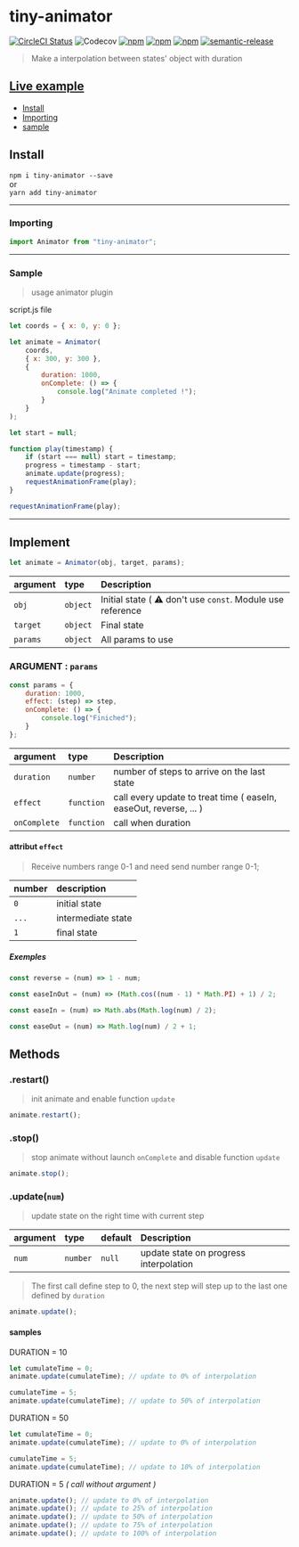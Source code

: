 # tiny-animator

[![CircleCI Status](https://circleci.com/gh/jamet-julien/tiny-animator.svg?style=shield&circle-token=:circle-token)](https://circleci.com/gh/jamet-julien/tiny-animator)
![Codecov](https://img.shields.io/codecov/c/github/jamet-julien/tiny-animator)
[![npm](https://img.shields.io/npm/dt/tiny-animator.svg?style=flat-square)](https://www.npmjs.com/package/tiny-animator)
[![npm](https://img.shields.io/npm/v/tiny-animator.svg?style=flat-square)](https://www.npmjs.com/package/tiny-animator)
[![npm](https://img.shields.io/npm/l/tiny-animator.svg?style=flat-square)](https://github.com/jamet-julien/tiny-animator/blob/master/LICENSE)
[![semantic-release](https://img.shields.io/badge/%20%20%F0%9F%93%A6%F0%9F%9A%80-semantic--release-e10079.svg)](https://github.com/semantic-release/semantic-release)

> Make a interpolation between states' object with duration

## [Live example](https://codepen.io/jamet-julien)

-   [Install](#install)
-   [Importing](#importing)
-   [sample](#sample)

## Install <a id="install"></a>

`npm i tiny-animator --save`  
or  
`yarn add tiny-animator`

---

### Importing <a id="importing"></a>

```js
import Animator from "tiny-animator";
```

---

### Sample<a id="sample"></a>

> usage animator plugin

script.js file

```js
let coords = { x: 0, y: 0 };

let animate = Animator(
    coords,
    { x: 300, y: 300 },
    {
        duration: 1000,
        onComplete: () => {
            console.log("Animate completed !");
        }
    }
);

let start = null;

function play(timestamp) {
    if (start === null) start = timestamp;
    progress = timestamp - start;
    animate.update(progress);
    requestAnimationFrame(play);
}

requestAnimationFrame(play);
```

---

## Implement

```js
let animate = Animator(obj, target, params);
```

| argument | type     | Description                                                |
| :------- | :------- | :--------------------------------------------------------- |
| `obj`    | `object` | Initial state ( ⚠️ don't use `const`. Module use reference |
| `target` | `object` | Final state                                                |
| `params` | `object` | All params to use                                          |

### ARGUMENT : `params`

```js
const params = {
    duration: 1000,
    effect: (step) => step,
    onComplete: () => {
        console.log("Finiched");
    }
};
```

| argument     | type       | Description                                                       |
| :----------- | :--------- | :---------------------------------------------------------------- |
| `duration`   | `number`   | number of steps to arrive on the last state                       |
| `effect`     | `function` | call every update to treat time ( easeIn, easeOut, reverse, ... ) |
| `onComplete` | `function` | call when duration                                                |

#### attribut `effect`

> Receive numbers range 0-1 and need send number range 0-1;

| number | description        |
| :----- | :----------------- |
| `0`    | initial state      |
| `...`  | intermediate state |
| `1`    | final state        |

##### Exemples

```js
const reverse = (num) => 1 - num;

const easeInOut = (num) => (Math.cos((num - 1) * Math.PI) + 1) / 2;

const easeIn = (num) => Math.abs(Math.log(num) / 2);

const easeOut = (num) => Math.log(num) / 2 + 1;
```

## Methods <a id="methods"></a>

### .restart() <a id="restart"></a>

> init animate and enable function `update`

```js
animate.restart();
```

### .stop() <a id="stop"></a>

> stop animate without launch `onComplete` and disable function `update`

```js
animate.stop();
```

### .update(`num`) <a id="update"></a>

> update state on the right time with current step

| argument | type     | default | Description                            |
| :------- | :------- | :------ | :------------------------------------- |
| `num`    | `number` | `null`  | update state on progress interpolation |

> The first call define step to 0, the next step will step up to the last one defined by `duration`

```js
animate.update();
```

#### samples

DURATION = 10

```js
let cumulateTime = 0;
animate.update(cumulateTime); // update to 0% of interpolation

cumulateTime = 5;
animate.update(cumulateTime); // update to 50% of interpolation
```

DURATION = 50

```js
let cumulateTime = 0;
animate.update(cumulateTime); // update to 0% of interpolation

cumulateTime = 5;
animate.update(cumulateTime); // update to 10% of interpolation
```

DURATION = 5 _( call without argument )_

```js
animate.update(); // update to 0% of interpolation
animate.update(); // update to 25% of interpolation
animate.update(); // update to 50% of interpolation
animate.update(); // update to 75% of interpolation
animate.update(); // update to 100% of interpolation
```
